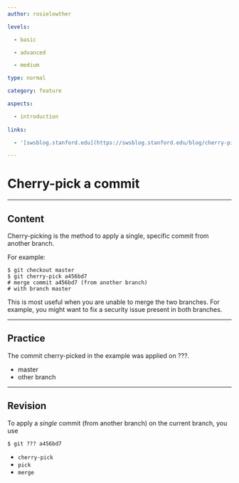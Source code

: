 ```yaml
---
author: rosielowther

levels:

  - basic

  - advanced

  - medium

type: normal

category: feature

aspects:

  - introduction
  
links:

  - '[swsblog.stanford.edu](https://swsblog.stanford.edu/blog/cherry-picking-small-git-lesson){website}'

---
```


# Cherry-pick a commit

---
## Content

Cherry-picking is the method to apply a single, specific commit from another branch.

For example:
```
$ git checkout master
$ git cherry-pick a456bd7
# merge commit a456bd7 (from another branch)
# with branch master
```
This is most useful when you are unable to merge the two branches. For example, you might want to fix a security issue present in both branches.

---
## Practice

The commit cherry-picked in the example was applied on ???.

* master
* other branch

---
## Revision

To apply a *single* commit (from another branch) on the current branch, you use
```
$ git ??? a456bd7
```

* `cherry-pick`
* `pick`
* `merge`

 
